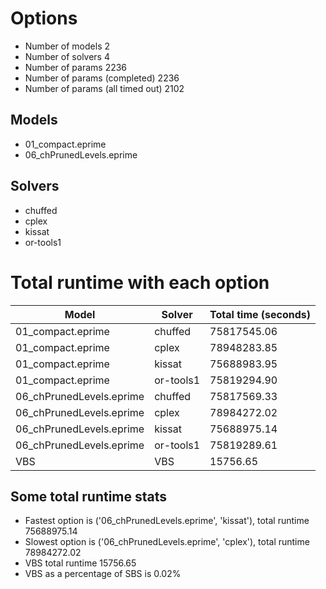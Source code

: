 

# Options


- Number of models 2
- Number of solvers 4
- Number of params 2236
- Number of params (completed) 2236
- Number of params (all timed out) 2102


## Models


 - 01_compact.eprime
 - 06_chPrunedLevels.eprime


## Solvers


 - chuffed
 - cplex
 - kissat
 - or-tools1


# Total runtime with each option


 | Model | Solver | Total time (seconds) | 
 | -- | -- | -- | 
 | 01_compact.eprime | chuffed | 75817545.06 | 
 | 01_compact.eprime | cplex | 78948283.85 | 
 | 01_compact.eprime | kissat | 75688983.95 | 
 | 01_compact.eprime | or-tools1 | 75819294.90 | 
 | 06_chPrunedLevels.eprime | chuffed | 75817569.33 | 
 | 06_chPrunedLevels.eprime | cplex | 78984272.02 | 
 | 06_chPrunedLevels.eprime | kissat | 75688975.14 | 
 | 06_chPrunedLevels.eprime | or-tools1 | 75819289.61 | 
 | VBS | VBS | 15756.65 | 


## Some total runtime stats


 - Fastest option is ('06_chPrunedLevels.eprime', 'kissat'), total runtime 75688975.14
 - Slowest option is ('06_chPrunedLevels.eprime', 'cplex'), total runtime 78984272.02
 - VBS total runtime 15756.65
 - VBS as a percentage of SBS is 0.02%
